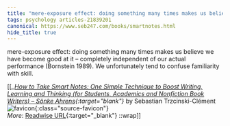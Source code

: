 ```yaml
---
title: "mere-exposure effect: doing something many times makes us believe we ..."
tags: psychology articles-21839201
canonical: https://www.seb247.com/books/smartnotes.html
hide_title: true
---
```


mere-exposure effect: doing something many times makes us believe we have become good at it – completely independent of our actual performance (Bornstein 1989). We unfortunately tend to confuse familiarity with skill.


[[<cite>_[How to Take Smart Notes: One Simple Technique to Boost Writing, Learning and Thinking (for Students, Academics and Nonfiction Book Writers) – Sönke Ahrens](https://www.seb247.com/books/smartnotes.html){:target="_blank"}_</cite> by Sebastian Trzcinski-Clément ![favicon](https://s2.googleusercontent.com/s2/favicons?domain=www.seb247.com){:class="source-favicon"}<br>
_More_: [Readwise URL](https://readwise.io/open/479125780){:target="_blank"}
::wrap]]